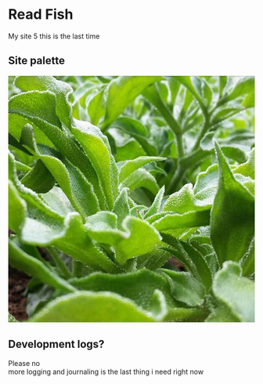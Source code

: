 # Read Fish 
My site 5
this is the last time 

## Site palette
![Crystalline Iceplant](/website-palette.jpg)
## Development logs?
Please no \
more logging and journaling is the last thing i need right now